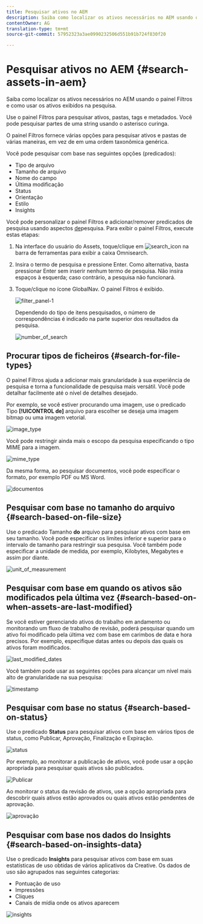 ```yaml
---
title: Pesquisar ativos no AEM
description: Saiba como localizar os ativos necessários no AEM usando o painel Filtros e como usar os ativos exibidos na pesquisa.
contentOwner: AG
translation-type: tm+mt
source-git-commit: 57952323a3ae0990232506d551b91b724f830f20

---
```



# Pesquisar ativos no AEM {#search-assets-in-aem}

Saiba como localizar os ativos necessários no AEM usando o painel Filtros e como usar os ativos exibidos na pesquisa.

Use o painel Filtros para pesquisar ativos, pastas, tags e metadados. Você pode pesquisar partes de uma string usando o asterisco curinga.

O painel Filtros fornece várias opções para pesquisar ativos e pastas de várias maneiras, em vez de em uma ordem taxonômica genérica.

Você pode pesquisar com base nas seguintes opções (predicados):

* Tipo de arquivo
* Tamanho de arquivo
* Nome do campo
* Última modificação
* Status
* Orientação
* Estilo
* Insights

Você pode personalizar o painel Filtros e adicionar/remover predicados de pesquisa usando aspectos [de](search-facets.md)pesquisa. Para exibir o painel Filtros, execute estas etapas:

1. Na interface do usuário do Assets, toque/clique em ![search_icon](assets/search_icon.png) na barra de ferramentas para exibir a caixa Omnisearch.
1. Insira o termo de pesquisa e pressione Enter. Como alternativa, basta pressionar Enter sem inserir nenhum termo de pesquisa. Não insira espaços à esquerda; caso contrário, a pesquisa não funcionará.

1. Toque/clique no ícone GlobalNav. O painel Filtros é exibido.

   ![filter_panel-1](assets/filters_panel-1.png)

   Dependendo do tipo de itens pesquisados, o número de correspondências é indicado na parte superior dos resultados da pesquisa.

   ![number_of_search](assets/number_of_searches.png)

## Procurar tipos de ficheiros {#search-for-file-types}

O painel Filtros ajuda a adicionar mais granularidade à sua experiência de pesquisa e torna a funcionalidade de pesquisa mais versátil. Você pode detalhar facilmente até o nível de detalhes desejado.

Por exemplo, se você estiver procurando uma imagem, use o predicado Tipo **[!UICONTROL de]** arquivo para escolher se deseja uma imagem bitmap ou uma imagem vetorial.

![image_type](assets/image_type.png)

Você pode restringir ainda mais o escopo da pesquisa especificando o tipo MIME para a imagem.

![mime_type](assets/mime_type.png)

Da mesma forma, ao pesquisar documentos, você pode especificar o formato, por exemplo PDF ou MS Word.

![documentos](assets/documents.png)

## Pesquisar com base no tamanho do arquivo {#search-based-on-file-size}

Use o predicado Tamanho **do** arquivo para pesquisar ativos com base em seu tamanho. Você pode especificar os limites inferior e superior para o intervalo de tamanho para restringir sua pesquisa. Você também pode especificar a unidade de medida, por exemplo, Kilobytes, Megabytes e assim por diante.

![unit_of_measurement](assets/unit_of_measure.png)

## Pesquisar com base em quando os ativos são modificados pela última vez {#search-based-on-when-assets-are-last-modified}

Se você estiver gerenciando ativos do trabalho em andamento ou monitorando um fluxo de trabalho de revisão, poderá pesquisar quando um ativo foi modificado pela última vez com base em carimbos de data e hora precisos. Por exemplo, especifique datas antes ou depois das quais os ativos foram modificados.

![last_modified_dates](assets/last_modified_dates.png)

Você também pode usar as seguintes opções para alcançar um nível mais alto de granularidade na sua pesquisa:

![timestamp](assets/timestamp.png)

## Pesquisar com base no status {#search-based-on-status}

Use o predicado **Status** para pesquisar ativos com base em vários tipos de status, como Publicar, Aprovação, Finalização e Expiração.

![status](assets/status.png)

Por exemplo, ao monitorar a publicação de ativos, você pode usar a opção apropriada para pesquisar quais ativos são publicados.

![Publicar](assets/publish.png)

Ao monitorar o status da revisão de ativos, use a opção apropriada para descobrir quais ativos estão aprovados ou quais ativos estão pendentes de aprovação.

![aprovação](assets/approval.png)

## Pesquisar com base nos dados do Insights {#search-based-on-insights-data}

Use o predicado **Insights** para pesquisar ativos com base em suas estatísticas de uso obtidas de vários aplicativos da Creative. Os dados de uso são agrupados nas seguintes categorias:

* Pontuação de uso
* Impressões
* Cliques
* Canais de mídia onde os ativos aparecem

![insights](assets/insights.png)
